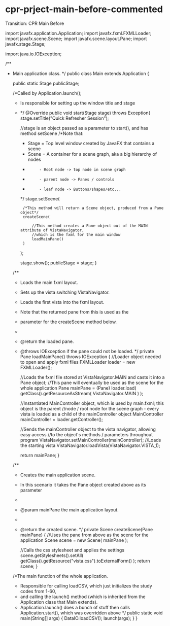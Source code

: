 # cpr-prject-main-before-commented
Transition: CPR Main Before

import javafx.application.Application;
import javafx.fxml.FXMLLoader;
import javafx.scene.Scene;
import javafx.scene.layout.Pane;
import javafx.stage.Stage;

import java.io.IOException;

/**
 * Main application class.
 */
public class Main extends Application {
	
	public static Stage publicStage;

	/*Called by Application.launch();
	 * Is responsible for setting up the window title and stage 
	 * */
    @Override
    public void start(Stage stage) throws Exception{
        stage.setTitle("Quick Refresher Session");

        //stage is an object passed as a parameter to start(), and has method setScene
        /*Note that:
         * Stage = Top level window created by JavaFX that contains a scene
         * Scene = A container for a scene graph, aka a big hierarchy of nodes
         * 			- Root node -> top node in scene graph
         * 			- parent node -> Panes / controls
         * 			- leaf node -> Buttons/shapes/etc...
         */
        stage.setScene(
        		
        	/*This method will return a Scene object, produced from a Pane object*/
            createScene(
            		
            	//This method creates a Pane object out of the MAIN attribute of VistaNavigator,
            	//which is the fxml for the main window
                loadMainPane()
            )
        );
        
        stage.show();
        publicStage = stage;
    }
    

    /**
     * Loads the main fxml layout.
     * Sets up the vista switching VistaNavigator.
     * Loads the first vista into the fxml layout.
     * Note that the returned pane from this is used as the
     * parameter for the createScene method below.
     *
     * @return the loaded pane.
     * @throws IOException if the pane could not be loaded.
     */
    private Pane loadMainPane() throws IOException {
    	//Loader object needed to open and apply fxml files
        FXMLLoader loader = new FXMLLoader();

        //Loads the fxml file stored at VistaNavigator.MAIN and casts it into a Pane object;
        //This pane will eventually be used as the scene for the whole application
        Pane mainPane = (Pane) loader.load(
            getClass().getResourceAsStream(
                VistaNavigator.MAIN
            )
        );

        //Instantiated MainController object, which is used by main.fxml; this object is the parent
        //node / root node for the scene graph - every vista is loaded as a child of the mainController object
        MainController mainController = loader.getController();

        //Sends the mainController object to the vista navigator, allowing easy access
        //to the object's methods / parameters throughout program
        VistaNavigator.setMainController(mainController);
        //Loads the starting vista
        VistaNavigator.loadVista(VistaNavigator.VISTA_1);

        return mainPane;
    }

    /**
     * Creates the main application scene.
     * In this scenario it takes the Pane object created above as its parameter
     *
     * @param mainPane the main application layout.
     *
     * @return the created scene.
     */
    private Scene createScene(Pane mainPane) {
    	//Uses the pane from above as the scene for the application
        Scene scene = new Scene(
            mainPane
        );

        //Calls the css stylesheet and applies the settings
        scene.getStylesheets().setAll(
            getClass().getResource("vista.css").toExternalForm()
        );
        return scene;
    }

    /*The main function of the whole application.
     * Responsible for calling loadCSV, which just initializes the study codes from 1-60,
     * and calling the launch() method (which is inherited from the Application class that Main extends).
     * Application.launch() does a bunch of stuff then calls Application.start(), which was overridden above
     */
    public static void main(String[] args) {
    	DataIO.loadCSV();
        launch(args);
    }
}
